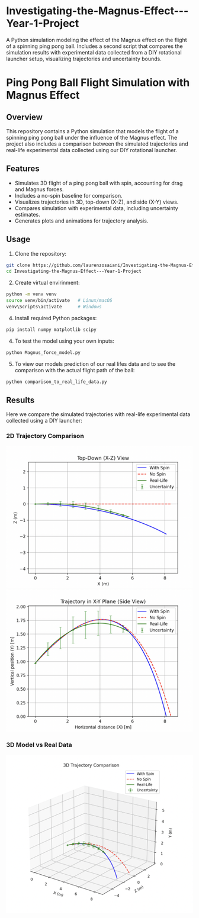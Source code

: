 # Investigating-the-Magnus-Effect---Year-1-Project
A Python simulation modeling the effect of the Magnus effect on the flight of a spinning ping pong ball. Includes a second script that compares the simulation results with experimental data collected from a DIY rotational launcher setup, visualizing trajectories and uncertainty bounds.

# Ping Pong Ball Flight Simulation with Magnus Effect

## Overview
This repository contains a Python simulation that models the flight of a spinning ping pong ball under the influence of the Magnus effect. The project also includes a comparison between the simulated trajectories and real-life experimental data collected using our DIY rotational launcher.  

## Features
- Simulates 3D flight of a ping pong ball with spin, accounting for drag and Magnus forces.  
- Includes a no-spin baseline for comparison.  
- Visualizes trajectories in 3D, top-down (X-Z), and side (X-Y) views.  
- Compares simulation with experimental data, including uncertainty estimates.  
- Generates plots and animations for trajectory analysis.  

## Usage
1. Clone the repository:
```bash
git clone https://github.com/laurenzosaiani/Investigating-the-Magnus-Effect---Year-1-Project.git
cd Investigating-the-Magnus-Effect---Year-1-Project

```
2. Create virtual envirinment:
```bash
python -m venv venv
source venv/bin/activate   # Linux/macOS
venv\Scripts\activate      # Windows

```

4. Install required Python packages:  
```bash
pip install numpy matplotlib scipy

```

4. To test the model using your own inputs:
```bash
python Magnus_force_model.py

```

5. To view our models prediction of our real lifes data and to see the comparison with the actual flight path of the ball:
```bash
python comparison_to_real_life_data.py

```

## Results

Here we compare the simulated trajectories with real-life experimental data collected using a DIY launcher:

### 2D Trajectory Comparison
![Trajectory comparison](images/2D_topdown_plot.png)
![Trajectory comparison](images/2D_sideview_plot.png)

### 3D Model vs Real Data
![3D plot](images/3D_plot.png)
